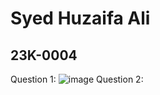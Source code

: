 # Syed Huzaifa Ali
## 23K-0004
Question 1: ![image](https://github.com/syedhuzaifa2005/PfFall23/assets/142867893/72f0e468-c240-4bba-85d5-338d19408580)
Question 2: 

